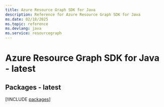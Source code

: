 ```yaml
---
title: Azure Resource Graph SDK for Java
description: Reference for Azure Resource Graph SDK for Java
ms.date: 02/18/2025
ms.topic: reference
ms.devlang: java
ms.service: resourcegraph
---
```

# Azure Resource Graph SDK for Java - latest
## Packages - latest
[!INCLUDE [packages](resource-graph-index.md)]